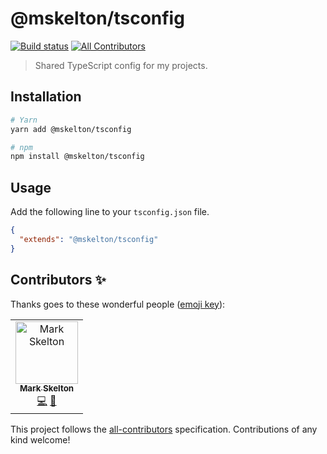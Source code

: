 # @mskelton/tsconfig

[![Build status](https://github.com/mskelton/tsconfig/workflows/Build/badge.svg)](https://github.com/mskelton/tsconfig/actions)
[![All Contributors](https://img.shields.io/badge/all_contributors-1-orange.svg)](#contributors)

> Shared TypeScript config for my projects.

## Installation

```sh
# Yarn
yarn add @mskelton/tsconfig

# npm
npm install @mskelton/tsconfig
```

## Usage

Add the following line to your `tsconfig.json` file.

```json
{
  "extends": "@mskelton/tsconfig"
}
```

## Contributors ✨

Thanks goes to these wonderful people ([emoji key](https://allcontributors.org/docs/en/emoji-key)):

<!-- ALL-CONTRIBUTORS-LIST:START - Do not remove or modify this section -->
<!-- prettier-ignore-start -->
<!-- markdownlint-disable -->
<table>
  <tr>
    <td align="center"><a href="https://github.com/mskelton"><img src="https://avatars3.githubusercontent.com/u/25914066?v=4" width="100px;" alt="Mark Skelton"/><br /><sub><b>Mark Skelton</b></sub></a><br /><a href="https://github.com/mskelton/tsconfig/commits?author=mskelton" title="Code">💻</a> <a href="https://github.com/mskelton/tsconfig/commits?author=mskelton" title="Documentation">📖</a></td>
  </tr>
</table>

<!-- markdownlint-enable -->
<!-- prettier-ignore-end -->
<!-- ALL-CONTRIBUTORS-LIST:END -->

This project follows the [all-contributors](https://github.com/all-contributors/all-contributors) specification. Contributions of any kind welcome!
